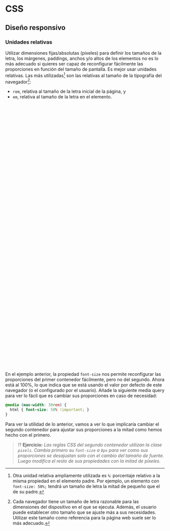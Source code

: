 # CSS
## Diseño responsivo

### Unidades relativas

Utilizar dimensiones fijas/absolutas (píxeles) para definir los tamaños de la letra, los márgenes, paddings, anchos y/o altos de los elementos no es lo más adecuado si quieres ser capaz de reconfigurar fácilmente las proporciones en función del tamaño de pantalla. Es mejor usar unidades relativas. Las más utilizadas[^1] son las relativas al tamaño de la tipografía del navegador[^2]: 

- `rem`, relativa al tamaño de la letra inicial de la página, y 
- `em`, relativa al tamaño de la letra en el elemento.

<div class="codepen" data-prefill data-height="450" data-default-tab="css,result" data-theme-id="light" data-editable="true" style="opacity:0">
  <pre data-lang="html">&lt;body>
&lt;section class="relativas">
  &lt;aside class="flota">&lt;/aside>
  &lt;p>Este contenedor está utilizando unidades &lt;strong>em&lt;/strong> para definir los tamaños de letras, márgenes, paddings, altos y anchos.&lt;/p>
  &lt;p>Si reconfiguramos el tamaño de la fuente, este contenedor modifica sus tamaños en la misma proporción. Cuando esta página se vea en pantallas o muy grandes o muy pequeñas, puede ser interesante cambiar esas proporciones para mejorar la legibilidad y el uso. Por ejemplo, aumentar el tamaño de un botón para que sea más fácil pulsarlo.&lt;/p>
&lt;/section>
&lt;section class="pixels">
  &lt;aside class="flota">&lt;/aside>
  &lt;p>Este contenedor está utilizando unidades de &lt;strong>píxeles&lt;/strong> para definir los tamaños de letras, márgenes, paddings, altos y anchos.&lt;/p>
  &lt;p>Si reconfiguramos el tamaño de la fuente, este contenedor permanece igual con las mismas dimensiones. Eso puede ser interesante cuando se diseña la página para una resolución fija. Pero si esta página se viera en una pantalla pequeña puede que el los botones no sean lo suficientemente grandes para pulsarlos con facilidad.&lt;/p>
&lt;/section>
&lt;/body></pre>
  <pre data-lang="css">html {
  font-family: sans-serif;
  font-size: 100%;
}
.relativas .flota {
  float: left;
  width: 5em;
  height: 9em;
  background-color: green;
  margin-right: 1em;
  margin-bottom: 1em;
}
.relativas {
  width: 20em;
  border: 5px solid gray;
  padding: 1em;
  margin: 1em;
}
.relativas p {
  margin: 0 0 1em 0;
}
.pixels .flota {
  float: left;
  width: 80px;
  height: 144px;
  background-color: green;
  margin-right: 16px;
  margin-bottom: 16px;
}
.pixels {
  width: 320px;
  border: 5px solid gray;
  padding: 16px;
  margin: 16px;
}
.pixels p {
  margin: 0 0 16px 0;
  font-size: 16px;
}</pre></div>

En el ejemplo anterior, la propiedad `font-size` nos permite reconfigurar las proporciones del primer contenedor fácilmente, pero no del segundo. Ahora está al 100%, lo que indica que se está usando el valor por defecto de este navegador (o el configurado por el usuario). Añade la siguiente media query para ver lo fácil que es cambiar sus proporciones en caso de necesidad:

```css
@media (max-width: 30rem) {
  html { font-size: 50% !important; }
}
```

Para ver la utilidad de lo anterior, vamos a ver lo que implicaría cambiar el segundo contenedor para ajustar sus proporciones a la mitad como hemos hecho con el primero.

> ⁉️ **Ejercicio:** _Las reglas CSS del segundo contenedor utilizan la clase `pixels`. Cambia primero su `font-size` a `8px` para ver como sus proporciones se desajustan solo con el cambio del tamaño de fuente. Luego modifica el resto de sus propiedades con la mitad de píxeles._

[^1]: Otra unidad relativa ampliamente utilizada es `%`: porcentaje relativo a la misma propiedad en el elemento padre. Por ejemplo, un elemento con `font-size: 50%;` tendrá un tamaño de letra la mitad de pequeño que el de su padre.

[^2]: Cada navegador tiene un tamaño de letra razonable para las dimensiones del dispositivo en el que se ejecuta. Además, el usuario puede establecer otro tamaño que se ajuste más a sus necesidades. Utilizar este tamaño como referencia para la página web suele ser lo más adecuado.
